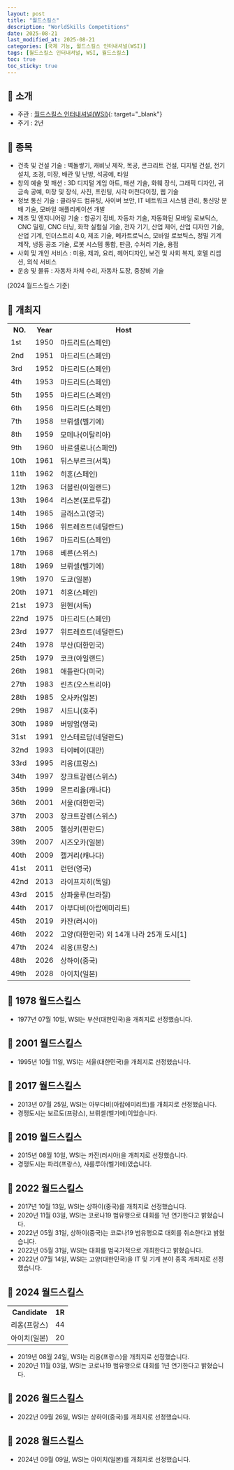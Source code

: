 ```yaml
---
layout: post
title: "월드스킬스"
description: "WorldSkills Competitions"
date: 2025-08-21
last_modified_at: 2025-08-21
categories: [국제 기능, 월드스킬스 인터내셔널(WSI)]
tags: [월드스킬스 인터내셔널, WSI, 월드스킬스]
toc: true
toc_sticky: true
---
```

## 📜 소개
* 주관 : [월드스킬스 인터내셔널(WSI)](https://worldskills.org/){: target="_blank"}
* 주기 : 2년

## 📜 종목
* 건축 및 건설 기술 : 벽돌쌓기, 캐비닛 제작, 목공, 콘크리트 건설, 디지털 건설, 전기 설치, 조경, 미장, 배관 및 난방, 석공예, 타일
* 창의 예술 및 패션 : 3D 디지털 게임 아트, 패션 기술, 화훼 장식, 그래픽 디자인, 귀금속 공예, 미장 및 장식, 사진, 프린팅, 시각 머천다이징, 웹 기술
* 정보 통신 기술 : 클라우드 컴퓨팅, 사이버 보안, IT 네트워크 시스템 관리, 통신망 분배 기술, 모바일 애플리케이션 개발
* 제조 및 엔지니어링 기술 : 항공기 정비, 자동차 기술, 자동화된 모바일 로보틱스, CNC 밀링, CNC 터닝, 화학 실험실 기술, 전자 기기, 산업 제어, 산업 디자인 기술, 산업 기계, 인더스트리 4.0, 제조 기술, 메카트로닉스, 모바일 로보틱스, 정밀 기계 제작, 냉동 공조 기술, 로봇 시스템 통합, 판금, 수처리 기술, 용접
* 사회 및 개인 서비스 : 미용, 제과, 요리, 헤어디자인, 보건 및 사회 복지, 호텔 리셉션, 외식 서비스
* 운송 및 물류 : 자동차 차체 수리, 자동차 도장, 중장비 기술

(2024 월드스킬스 기준)

## 📜 개최지

<html>

<head>
    <meta charset="UTF-8">
</head>

<body>
    <table>
        <tr class="header-row">
            <th class="col-no">NO.</th>
            <th class="col-year">Year</th>
            <th class="col-host">Host</th>
        </tr>
        <tr>
            <td>1st</td>
            <td>1950</td>
            <td>마드리드(스페인)</td>
        </tr>
        <tr>
            <td>2nd</td>
            <td>1951</td>
            <td>마드리드(스페인)</td>
        </tr>
        <tr>
            <td>3rd</td>
            <td>1952</td>
            <td>마드리드(스페인)</td>
        </tr>
        <tr>
            <td>4th</td>
            <td>1953</td>
            <td>마드리드(스페인)</td>
        </tr>
        <tr>
            <td>5th</td>
            <td>1955</td>
            <td>마드리드(스페인)</td>
        </tr>
        <tr>
            <td>6th</td>
            <td>1956</td>
            <td>마드리드(스페인)</td>
        </tr>
        <tr>
            <td>7th</td>
            <td>1958</td>
            <td>브뤼셀(벨기에)</td>
        </tr>
        <tr>
            <td>8th</td>
            <td>1959</td>
            <td>모데나(이탈리아)</td>
        </tr>
        <tr>
            <td>9th</td>
            <td>1960</td>
            <td>바르셀로나(스페인)</td>
        </tr>
        <tr>
            <td>10th</td>
            <td>1961</td>
            <td>뒤스부르크(서독)</td>
        </tr>
        <tr>
            <td>11th</td>
            <td>1962</td>
            <td>히혼(스페인)</td>
        </tr>
        <tr>
            <td>12th</td>
            <td>1963</td>
            <td>더블린(아일랜드)</td>
        </tr>
        <tr>
            <td>13th</td>
            <td>1964</td>
            <td>리스본(포르투갈)</td>
        </tr>
        <tr>
            <td>14th</td>
            <td>1965</td>
            <td>글래스고(영국)</td>
        </tr>
        <tr>
            <td>15th</td>
            <td>1966</td>
            <td>위트레흐트(네덜란드)</td>
        </tr>
        <tr>
            <td>16th</td>
            <td>1967</td>
            <td>마드리드(스페인)</td>
        </tr>
        <tr>
            <td>17th</td>
            <td>1968</td>
            <td>베른(스위스)</td>
        </tr>
        <tr>
            <td>18th</td>
            <td>1969</td>
            <td>브뤼셀(벨기에)</td>
        </tr>
        <tr>
            <td>19th</td>
            <td>1970</td>
            <td>도쿄(일본)</td>
        </tr>
        <tr>
            <td>20th</td>
            <td>1971</td>
            <td>히혼(스페인)</td>
        </tr>
        <tr>
            <td>21st</td>
            <td>1973</td>
            <td>뮌헨(서독)</td>
        </tr>
        <tr>
            <td>22nd</td>
            <td>1975</td>
            <td>마드리드(스페인)</td>
        </tr>
        <tr>
            <td>23rd</td>
            <td>1977</td>
            <td>위트레흐트(네덜란드)</td>
        </tr>
        <tr class="korea-host-bg">
            <td><span class="korea-host">24th</span></td>
            <td><span class="korea-host">1978</span></td>
            <td><span class="korea-host">부산(대한민국)</span></td>
        </tr>
        <tr>
            <td>25th</td>
            <td>1979</td>
            <td>코크(아일랜드)</td>
        </tr>
        <tr>
            <td>26th</td>
            <td>1981</td>
            <td>애틀란다(미국)</td>
        </tr>
        <tr>
            <td>27th</td>
            <td>1983</td>
            <td>린츠(오스트리아)</td>
        </tr>
        <tr>
            <td>28th</td>
            <td>1985</td>
            <td>오사카(일본)</td>
        </tr>
        <tr>
            <td>29th</td>
            <td>1987</td>
            <td>시드니(호주)</td>
        </tr>
        <tr>
            <td>30th</td>
            <td>1989</td>
            <td>버밍엄(영국)</td>
        </tr>
        <tr>
            <td>31st</td>
            <td>1991</td>
            <td>안스테르담(네덜란드)</td>
        </tr>
        <tr>
            <td>32nd</td>
            <td>1993</td>
            <td>타이베이(대만)</td>
        </tr>
        <tr>
            <td>33rd</td>
            <td>1995</td>
            <td>리옹(프랑스)</td>
        </tr>
        <tr>
            <td>34th</td>
            <td>1997</td>
            <td>장크트갈렌(스위스)</td>
        </tr>
        <tr>
            <td>35th</td>
            <td>1999</td>
            <td>몬트리올(캐나다)</td>
        </tr>
        <tr class="korea-host-bg">
            <td><span class="korea-host">36th</span></td>
            <td><span class="korea-host">2001</span></td>
            <td><span class="korea-host">서울(대한민국)</span></td>
        </tr>
        <tr>
            <td>37th</td>
            <td>2003</td>
            <td>장크트갈렌(스위스)</td>
        </tr>
        <tr>
            <td>38th</td>
            <td>2005</td>
            <td>헬싱키(핀란드)</td>
        </tr>
        <tr>
            <td>39th</td>
            <td>2007</td>
            <td>시즈오카(일본)</td>
        </tr>
        <tr>
            <td>40th</td>
            <td>2009</td>
            <td>캘거리(캐나다)</td>
        </tr>
        <tr>
            <td>41st</td>
            <td>2011</td>
            <td>런던(영국)</td>
        </tr>
        <tr>
            <td>42nd</td>
            <td>2013</td>
            <td>라이프치히(독일)</td>
        </tr>
        <tr>
            <td>43rd</td>
            <td>2015</td>
            <td>상파울루(브라질)</td>
        </tr>
        <tr>
            <td>44th</td>
            <td>2017</td>
            <td>아부다비(아랍에미리트)</td>
        </tr>
        <tr>
            <td>45th</td>
            <td>2019</td>
            <td>카잔(러시아)</td>
        </tr>
        <tr class="korea-host-bg">
            <td><span class="korea-host">46th</span></td>
            <td><span class="korea-host">2022</span></td>
            <td><span class="korea-host">고양(대한민국)</span> 외 14개 나라 25개 도시<span class="footnote-link" data-note="잘츠부르크(오스트리아)<br>에슈쉬르알제트(룩셈부르크)<br>탈린(에스토니아)<br>헬싱키(핀란드)<br>슈투트가르트, 레온베르크, 라어,<br>드레스덴, 뉘른베르크, 조스트(독일)<br>볼차노(이탈리아)<br>교토(일본)<br>틀리블랜드(미국)<br>브램턴(캐나다)<br>실케보르(덴마크)<br>스톡홀름(스웨덴)<br>아라우, 베른, 바젤,<br>제네바, 루체른, 몽트뢰(스위스)<br>렉섬, 카디프(영국)<br>보르도(프랑스)">[1]</span></td>
        </tr>
        <tr>
            <td>47th</td>
            <td>2024</td>
            <td>리옹(프랑스)</td>
        </tr>
        <tr>
            <td>48th</td>
            <td>2026</td>
            <td>상하이(중국)</td>
        </tr>
        <tr>
            <td>49th</td>
            <td>2028</td>
            <td>아이치(일본)</td>
        </tr>
    </table>
</body>

</html>

## 📜 1978 월드스킬스
* 1977년 07월 10일, WSI는 <span class="korea-host">부산(대한민국)</span>을 개최지로 선정했습니다.

## 📜 2001 월드스킬스
* 1995년 10월 11일, WSI는 <span class="korea-host">서울(대한민국)</span>을 개최지로 선정했습니다.

## 📜 2017 월드스킬스
* 2013년 07월 25일, WSI는 <span class="foreign-host">아부다비(아랍에미리트)</span>를 개최지로 선정했습니다.
* 경쟁도시는 보르도(프랑스), 브뤼셀(벨기에)이었습니다.

## 📜 2019 월드스킬스
* 2015년 08월 10일, WSI는 <span class="foreign-host">카잔(러시아)</span>을 개최지로 선정했습니다.
* 경쟁도시는 파리(프랑스), 샤를루아(벨기에)였습니다.

## 📜 2022 월드스킬스
* 2017년 10월 13일, WSI는 상하이(중국)를 개최지로 선정했습니다.
* 2020년 11월 03일, WSI는 코로나19 범유행으로 대회를 1년 연기한다고 밝혔습니다.
* 2022년 05월 31일, 상하이(중국)는 코로나19 범유행으로 대회를 취소한다고 밝혔습니다.
* 2022년 05월 31일, WSI는 대회를 범국가적으로 개최한다고 밝혔습니다.
* 2022년 07월 14일, WSI는 <span class="korea-host">고양(대한민국)</span>을 IT 및 기계 분야 종목 개최지로 선정했습니다.

## 📜 2024 월드스킬스

<html>

<head>
    <meta charset="UTF-8">
</head>

<body>
    <table>
        <tr class="header-row">
            <th class="col-Candidate-70">Candidate</th>
            <th class="col-Round-30">1R</th>
        </tr>
        <tr>
            <td><span class="foreign-host">리옹(프랑스)</span></td>
            <td><span class="foreign-host2">44</span></td>
        </tr>
        <tr>
            <td>아이치(일본)</td>
            <td>20</td>
        </tr>
    </table>
</body>

</html>

* 2019년 08월 24일, WSI는 <span class="foreign-host">리옹(프랑스)</span>을 개최지로 선정했습니다.
* 2020년 11월 03일, WSI는 코로나19 범유행으로 대회를 1년 연기한다고 밝혔습니다.

## 📜 2026 월드스킬스
* 2022년 09월 26일, WSI는 <span class="foreign-host">상하이(중국)</span>를 개최지로 선정했습니다.

## 📜 2028 월드스킬스
* 2024년 09월 09일, WSI는 <span class="foreign-host">아이치(일본)</span>를 개최지로 선정했습니다.
